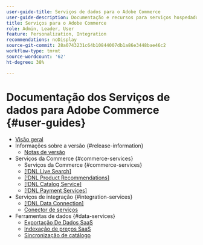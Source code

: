 ```yaml
---
user-guide-title: Serviços de dados para o Adobe Commerce
user-guide-description: Documentação e recursos para serviços hospedados que fornecem recursos estendidos para o Adobe Commerce e o Magento Open Source.
title: Serviços para o Adobe Commerce
role: Admin, Leader, User
feature: Personalization, Integration
recommendations: noDisplay
source-git-commit: 28a0743231c64b10844007db1a86e3448bae46c2
workflow-type: tm+mt
source-wordcount: '62'
ht-degree: 38%

---
```


# Documentação dos Serviços de dados para Adobe Commerce {#user-guides}

- [Visão geral](home.md)
- Informações sobre a versão {#release-information}
   - [Notas de versão](/help/landing/release-notes-all.md)
- Serviços da Commerce {#commerce-services}
   - Serviços da Commerce {#commerce-services}
   - [[!DNL Live Search]](https://experienceleague.adobe.com/docs/commerce-merchant-services/live-search/overview.html)
   - [[!DNL Product Recommendations]](https://experienceleague.adobe.com/docs/commerce-merchant-services/product-recommendations/guide-overview.html)
   - [[!DNL Catalog Service]](https://experienceleague.adobe.com/docs/commerce-merchant-services/catalog-service/guide-overview.html)
   - [[!DNL Payment Services]](https://experienceleague.adobe.com/docs/commerce-merchant-services/payment-services/guide-overview.html)
- Serviços de integração {#integration-services}
   - [[!DNL Data Connection]](https://experienceleague.adobe.com/docs/commerce-merchant-services/data-connection/overview.html)
   - [Conector de serviços](/help/landing/saas.md)
- Ferramentas de dados {#data-services}
   - [Exportação De Dados SaaS](https://experienceleague.adobe.com/docs/commerce-merchant-services/saas-data-export/overview.html)
   - [Indexação de preços SaaS](https://experienceleague.adobe.com/docs/commerce-merchant-services/price-indexer/price-indexing.html)
   - [Sincronização de catálogo](/help/landing/catalog-sync.md)






